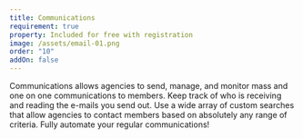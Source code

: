 ```yaml
---
title: Communications
requirement: true
property: Included for free with registration
image: /assets/email-01.png
order: "10"
addOn: false
---
```

Communications allows agencies to send, manage, and monitor mass and one on one communications to members. Keep track of who is receiving and reading the e-mails you send out. Use a wide array of custom searches that allow agencies to contact members based on absolutely any range of criteria. Fully automate your regular communications!